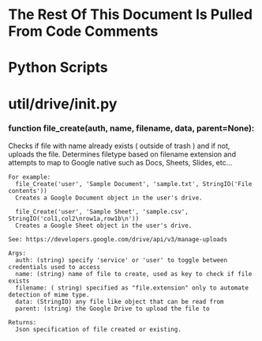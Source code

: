 # The Rest Of This Document Is Pulled From Code Comments

# Python Scripts


# util/drive/__init__.py



### function file_create(auth, name, filename, data, parent=None):


  Checks if file with name already exists ( outside of trash ) and 
    if not, uploads the file.  Determines filetype based on filename extension
    and attempts to map to Google native such as Docs, Sheets, Slides, etc...

    For example:
      file_Create('user', 'Sample Document', 'sample.txt', StringIO('File contents')) 
      Creates a Google Document object in the user's drive.

      file_Create('user', 'Sample Sheet', 'sample.csv', StringIO('col1,col2\nrow1a,row1b\n')) 
      Creates a Google Sheet object in the user's drive.

    See: https://developers.google.com/drive/api/v3/manage-uploads 

    Args:
      auth: (string) specify 'service' or 'user' to toggle between credentials used to access
      name: (string) name of file to create, used as key to check if file exists
      filename: ( string) specified as "file.extension" only to automate detection of mime type.
      data: (StringIO) any file like object that can be read from
      parent: (string) the Google Drive to upload the file to

    Returns:
      Json specification of file created or existing.

    
